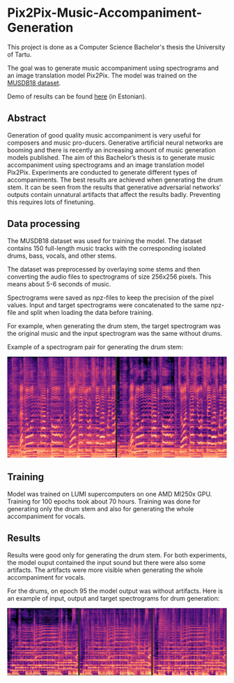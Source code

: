 # Pix2Pix-Music-Accompaniment-Generation

This project is done as a Computer Science Bachelor's thesis the University of Tartu.

The goal was to generate music accompaniment using spectrograms and an image translation model Pix2Pix. The model was trained on the [MUSDB18 dataset](https://sigsep.github.io/datasets/musdb.html).

Demo of results can be found [here](https://pvastrik.github.io/Pix2Pix-Music-Accompaniment-Generation-Demo/) (in Estonian).

## Abstract
Generation of good quality music accompaniment is very useful for composers and music pro-ducers. Generative artificial neural networks are booming and there is recently an increasing amount of music generation models published. The aim of this Bachelor’s thesis is to generate music accompaniment using spectrograms and an image translation model Pix2Pix. Experiments are conducted to generate different types of accompaniments. The best results are achieved when generating the drum stem. It can be seen from the results that generative adversarial networks’ outputs contain unnatural artifacts that affect the results badly. Preventing this requires lots of finetuning.

## Data processing

The MUSDB18 dataset was used for training the model. The dataset contains 150 full-length music tracks with the corresponding isolated drums, bass, vocals, and other stems.

The dataset was preprocessed by overlaying some stems and then converting the audio files to spectrograms of size 256x256 pixels. This means about 5-6 seconds of music.

Spectrograms were saved as npz-files to keep the precision of the pixel values. Input and target spectrograms were concatenated to the same npz-file and split when loading the data before training.

For example, when generating the drum stem, the target spectrogram was the original music and the input spectrogram was the same without drums.

Example of a spectrogram pair for generating the drum stem:

![img_3.png](images/img_3.png)


## Training

Model was trained on LUMI supercomputers on one AMD MI250x GPU. Training for 100 epochs took about 70 hours. Training was done for generating only the drum stem and also for generating the whole accompaniment for vocals.

## Results

Results were good only for generating the drum stem. For both experiments, the model ouput contained the input sound but there were also some artifacts. The artifacts were more visible when generating the whole accompaniment for vocals.

For the drums, on epoch 95 the model output was without artifacts. Here is an example of input, output and target spectrograms for drum generation:

![img_4.png](images/img_4.png)





